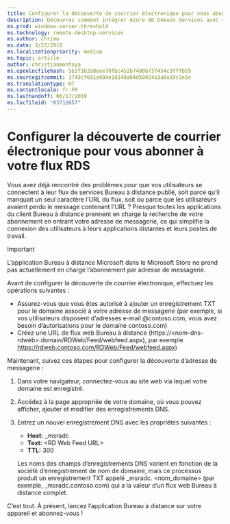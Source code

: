```yaml
---
title: Configurer la découverte de courrier électronique pour vous abonner à votre flux RDS
description: Découvrez comment intégrer Azure AD Domain Services avec votre déploiement des services Bureau à distance.
ms.prod: windows-server-threshold
ms.technology: remote-desktop-services
ms.author: chrimo
ms.date: 3/27/2018
ms.localizationpriority: medium
ms.topic: article
author: christianmontoya
ms.openlocfilehash: 5b3f162b8eee70fbc452b7400b737454c3fffb59
ms.sourcegitcommit: 3743cf691a984e1d140a04d50924a3a0a19c3e5c
ms.translationtype: HT
ms.contentlocale: fr-FR
ms.lasthandoff: 06/17/2019
ms.locfileid: "63712657"
---
```

# <a name="set-up-email-discovery-to-subscribe-to-your-rds-feed"></a>Configurer la découverte de courrier électronique pour vous abonner à votre flux RDS

Vous avez déjà rencontré des problèmes pour que vos utilisateurs se connectent à leur flux de services Bureau à distance publié, soit parce qu’il manquait un seul caractère l’URL du flux, soit ou parce que les utilisateurs avaient perdu le message contenant l’URL ? Presque toutes les applications du client Bureau à distance prennent en charge la recherche de votre abonnement en entrant votre adresse de messagerie, ce qui simplifie la connexion des utilisateurs à leurs applications distantes et leurs postes de travail.

>[!IMPORTANT]
>L’application Bureau à distance Microsoft dans le Microsoft Store ne prend pas actuellement en charge l’abonnement par adresse de messagerie.

Avant de configurer la découverte de courrier électronique, effectuez les opérations suivantes :

- Assurez-vous que vous êtes autorisé à ajouter un enregistrement TXT pour le domaine associé à votre adresse de messagerie (par exemple, si vos utilisateurs disposent d’adresses e-mail @contoso.com, vous avez besoin d’autorisations pour le domaine contoso.com)
- Créez une URL de flux web Bureau à distance (https://\<nom-dns-rdweb\>.domain/RDWeb/Feed/webfeed.aspx), par exemple https://rdweb.contoso.com/RDWeb/Feed/webfeed.aspx)

Maintenant, suivez ces étapes pour configurer la découverte d’adresse de messagerie :

1. Dans votre navigateur, connectez-vous au site web via lequel votre domaine est enregistré.
2. Accédez à la page appropriée de votre domaine, où vous pouvez afficher, ajouter et modifier des enregistrements DNS.
3. Entrez un nouvel enregistrement DNS avec les propriétés suivantes :
   - **Host:** _msradc
   - **Text:** \<RD Web Feed URL\>
   - **TTL:** 300

   Les noms des champs d’enregistrements DNS varient en fonction de la société d’enregistrement de nom de domaine, mais ce processus produit un enregistrement TXT appelé _msradc. \<nom_domaine\> (par exemple, _msradc.contoso.com) qui a la valeur d’un flux web Bureau à distance complet.

C’est tout. À présent, lancez l’application Bureau à distance sur votre appareil et abonnez-vous !